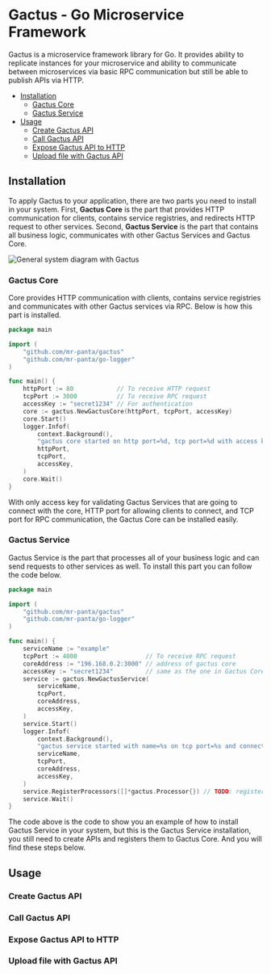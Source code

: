 # Gactus - Go Microservice Framework

Gactus is a microservice framework library for Go. It provides ability to replicate instances for your microservice and ability to communicate between microservices via basic RPC communication but still be able to publish APIs via HTTP.

- [Installation](#installation)
  - [Gactus Core](#gactus-core)
  - [Gactus Service](#gactus-service)
- [Usage](#usage)
  - [Create Gactus API](#create-gactus-api)
  - [Call Gactus API](#call-gactus-api)
  - [Expose Gactus API to HTTP](#expose-gactus-api-to-http)
  - [Upload file with Gactus API](#upload-file-with-api)

## Installation

To apply Gactus to your application, there are two parts you need to install in your system. First, **Gactus Core** is the part that provides HTTP communication for clients, contains service registries, and redirects HTTP request to other services. Second, **Gactus Service** is the part that contains all business logic, communicates with other Gactus Services and Gactus Core.

![General system diagram with Gactus](https://raw.githubusercontent.com/mr-panta/gactus/feature/init/doc/gactus.png?raw=true)

### Gactus Core

Core provides HTTP communication with clients, contains service registries and communicates with other Gactus services via RPC. Below is how this part is installed.

```go
package main

import (
    "github.com/mr-panta/gactus"
    "github.com/mr-panta/go-logger"
)

func main() {
    httpPort := 80            // To receive HTTP request
    tcpPort := 3000           // To receive RPC request
    accessKey := "secret1234" // For authentication
    core := gactus.NewGactusCore(httpPort, tcpPort, accessKey)
    core.Start()
    logger.Infof(
        context.Background(),
        "gactus core started on http port=%d, tcp port=%d with access key=%s ",
        httpPort,
        tcpPort,
        accessKey,
    )
    core.Wait()
}
```

With only access key for validating Gactus Services that are going to connect with the core, HTTP port for allowing clients to connect, and TCP port for RPC communication, the Gactus Core can be installed easily.

### Gactus Service

Gactus Service is the part that processes all of your business logic and can send requests to other services as well. To install this part you can follow the code below.

```go
package main

import (
    "github.com/mr-panta/gactus"
    "github.com/mr-panta/go-logger"
)

func main() {
    serviceName := "example"
    tcpPort := 4000                   // To receive RPC request
    coreAddress := "196.168.0.2:3000" // address of gactus core
    accessKey := "secret1234"         // same as the one in Gactus Core
    service := gactus.NewGactusService(
        serviceName,
        tcpPort,
        coreAddress,
        accessKey,
    )
    service.Start()
    logger.Infof(
        context.Background(),
        "gactus service started with name=%s on tcp port=%s and connect to gactus core address=%s with access key=%s",
        serviceName,
        tcpPort,
        coreAddress,
        accessKey,
    )
    service.RegisterProcessors([]*gactus.Processor{}) // TODO: register processors for providing APIs
    service.Wait()
}
```

The code above is the code to show you an example of how to install Gactus Service in your system, but this is the Gactus Service installation, you still need to create APIs and registers them to Gactus Core. And you will find these steps below.

## Usage

### Create Gactus API

### Call Gactus API

### Expose Gactus API to HTTP

### Upload file with Gactus API

